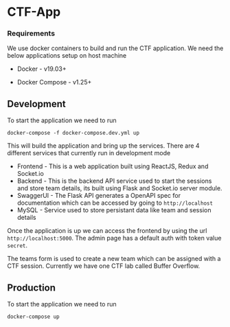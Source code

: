# CTF-App

### Requirements

We use docker containers to build and run the CTF application. We need the below applications setup on host machine

- Docker - v19.03+

- Docker Compose - v1.25+


## Development

To start the application we need to run

```
docker-compose -f docker-compose.dev.yml up
```

This will build the application and bring up the services. There are 4 different services that currently run in development mode
* Frontend - This is a web application built using ReactJS, Redux and Socket.io
* Backend - This is the backend API service used to start the sessions and store team details, its built using Flask and Socket.io server module. 
* SwaggerUI - The Flask API generates a OpenAPI spec for documentation which can be accessed by going to `http://localhost`
* MySQL - Service used to store persistant data like team and session details

Once the application is up we can access the frontend by using the url `http://localhost:5000`. The admin page has a default auth with token value `secret`. 

The teams form is used to create a new team which can be assigned with a CTF session. Currently we have one CTF lab called Buffer Overflow. 

## Production

To start the application we need to run

```
docker-compose up
```
